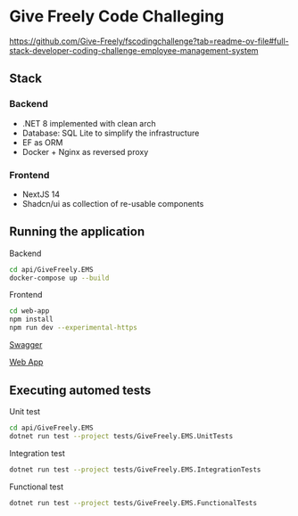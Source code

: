 # Give Freely Code Challeging

<https://github.com/Give-Freely/fscodingchallenge?tab=readme-ov-file#full-stack-developer-coding-challenge-employee-management-system>

## Stack

### Backend

- .NET 8 implemented with clean arch
- Database: SQL Lite to simplify the infrastructure
- EF as ORM
- Docker + Nginx as reversed proxy

### Frontend

- NextJS 14
- Shadcn/ui as collection of re-usable components

## Running the application

Backend

```bash
cd api/GiveFreely.EMS
docker-compose up --build
```

Frontend

```bash
cd web-app
npm install
npm run dev --experimental-https
```

[Swagger](http://localhost/swagger/index.html)

[Web App](http://localhost:3000/)

## Executing automed tests

Unit test

```bash
cd api/GiveFreely.EMS
dotnet run test --project tests/GiveFreely.EMS.UnitTests
```

Integration test

```bash
dotnet run test --project tests/GiveFreely.EMS.IntegrationTests
```

Functional test

```bash
dotnet run test --project tests/GiveFreely.EMS.FunctionalTests
```
